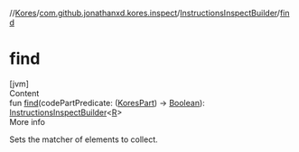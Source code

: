 //[Kores](../../index.md)/[com.github.jonathanxd.kores.inspect](../index.md)/[InstructionsInspectBuilder](index.md)/[find](find.md)



# find  
[jvm]  
Content  
fun [find](find.md)(codePartPredicate: ([KoresPart](../../com.github.jonathanxd.kores/-kores-part/index.md)) -> [Boolean](https://kotlinlang.org/api/latest/jvm/stdlib/kotlin/-boolean/index.html)): [InstructionsInspectBuilder](index.md)<[R](index.md)>  
More info  


Sets the matcher of elements to collect.

  



